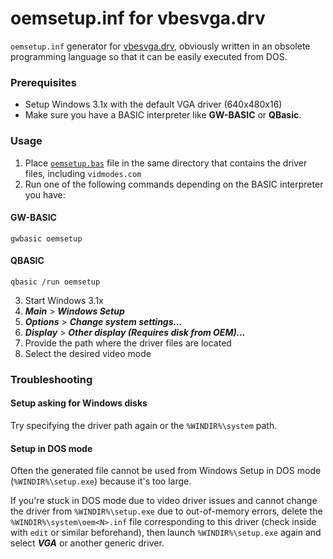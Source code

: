 # oemsetup.inf for vbesvga.drv

`oemsetup.inf` generator for [vbesvga.drv](https://github.com/PluMGMK/vbesvga.drv), obviously written in an obsolete programming language so that it can be easily executed from DOS.

### Prerequisites

* Setup Windows 3.1x with the default VGA driver (640x480x16)
* Make sure you have a BASIC interpreter like **GW-BASIC** or **QBasic**.

### Usage

1. Place [`oemsetup.bas`](oemsetup.bas) file in the same directory that contains the driver files, including `vidmodes.com`
2. Run one of the following commands depending on the BASIC interpreter you have:

#### GW-BASIC
```
gwbasic oemsetup
```

#### QBASIC
```
qbasic /run oemsetup
```

3. Start Windows 3.1x
4. ***Main*** > ***Windows Setup***
5. ***Options*** > ***Change system settings...***
6. ***Display*** > ***Other display (Requires disk from OEM)...***
7. Provide the path where the driver files are located
8. Select the desired video mode

### Troubleshooting

#### Setup asking for Windows disks

Try specifying the driver path again or the `%WINDIR%\system` path.

#### Setup in DOS mode

Often the generated file cannot be used from Windows Setup in DOS mode (`%WINDIR%\setup.exe`) because it's too large.

If you're stuck in DOS mode due to video driver issues and cannot change the driver from `%WINDIR%\setup.exe` due to out-of-memory errors, delete the `%WINDIR%\system\oem<N>.inf` file corresponding to this driver (check inside with `edit` or similar beforehand), then launch `%WINDIR%\setup.exe` again and select ***VGA*** or another generic driver.
